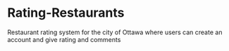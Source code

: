 # Rating-Restaurants
Restaurant rating system for the city of Ottawa where users can  create an account and give rating and comments
